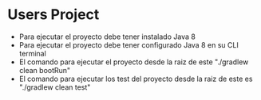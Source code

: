 # Users Project

- Para ejecutar el proyecto debe tener instalado Java 8
- Para ejecutar el proyecto debe tener configurado Java 8 en su CLI terminal
- El comando para ejecutar el proyecto desde la raiz de este "./gradlew clean bootRun"
- El comando para ejecutar los test del proyecto desde la raiz de este es "./gradlew clean test"
